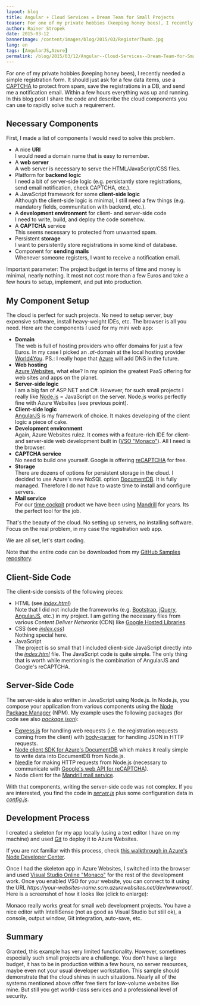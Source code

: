 ```yaml
---
layout: blog
title: Angular + Cloud Services = Dream Team for Small Projects
teaser: For one of my private hobbies (keeping honey bees), I recently needed a simple registration form. It should just ask for a few data items, use a captcha to protect from spam, save the registrations in a DB, and send me notification emails. Within a few hours everything was up and running. In this blog post I share the code and describe the cloud components you can use to rapidly solve such a requirement.
author: Rainer Stropek
date: 2015-03-12
bannerimage: /content/images/blog/2015/03/RegisterThumb.jpg
lang: en
tags: [AngularJS,Azure]
permalink: /blog/2015/03/12/Angular--Cloud-Services--Dream-Team-for-Small-Projects
---
```


<p>For one of my private hobbies (keeping honey bees), I recently needed a simple registration form. It should just ask for a few data items, use a <a href="http://en.wikipedia.org/wiki/CAPTCHA" target="_blank">CAPTCHA</a> to protect from spam, save the registrations in a DB, and send me a notification email. Within a few hours everything was up and running. In this blog post I share the code and describe the cloud components you can use to rapidly solve such a requirement.</p><h2>Necessary Components</h2><p>First, I made a list of components I would need to solve this problem.</p><ul>
  <li>A nice <strong>URI</strong><br />
 I would need a domain name that is easy to remember.</li>
  <li>A <strong>web server</strong><br />
 A web server is necessary to serve the HTML/JavaScript/CSS files.</li>
  <li>Platform for <strong>backend logic</strong><br />
 I need a bit of server-side logic (e.g. persistantly store registrations, send email notification, check CAPTCHA, etc.).</li>
  <li>A JavaScript framework for some <strong>client-side logic</strong><br />
 Although the client-side logic is minimal, I still need a few things (e.g. mandatory fields, communitation with backend, etc.).</li>
  <li>A <strong>development environment</strong> for client- and server-side code
<br />
 I need to write, build, and deploy the code somehow.</li>
  <li>A <strong>CAPTCHA</strong> service
<br />
 This seems necessary to protected from unwanted spam.</li>
  <li>Persistent <strong>storage</strong><br />
 I want to persistently store registrations in some kind of database.</li>
  <li>Component for <strong>sending mails</strong><br />
 Whenever someone registers, I want to receive a notification email.</li>
</ul><p class="showcase">Important parameter: The project budget in terms of time and money is minimal, nearly nothing. It most not cost more than a few Euros and take a few hours to setup, implement, and put into production.</p><h2>My Component Setup</h2><p>The cloud is perfect for such projects. No need to setup server, buy expensive software, install heavy-weight IDEs, etc. The browser is all you need. Here are the components I used for my mini web app:</p><ul>
  <li>
    <strong>Domain</strong>
    <br />
 The web is full of hosting providers who offer domains for just a few Euros. In my case I picked an <em>.at</em>-domain at the local hosting provider <a href="https://www.world4you.at/" target="_blank">World4You</a>. PS.: I really hope that <a href="http://azure.microsoft.com" target="_blank">Azure</a> will add DNS in the future.</li>
  <li>
    <strong>Web hosting</strong>
    <br />
    <a href="http://azure.microsoft.com/en-us/services/websites/" target="_blank">Azure Websites</a>, what else? In my opinion the greatest PaaS offering for web sites and apps on the planet.</li>
  <li>
    <strong>Server-side logic</strong>
    <br />
 I am a big fan of ASP.NET and C#. However, for such small projects I really like <a href="https://nodejs.org/" target="_blank">Node.js</a> = JavaScript on the server. Node.js works perfectly fine with Azure Websites (see previous point).</li>
  <li>
    <strong>Client-side logic</strong>
    <br />
    <a href="https://angularjs.org/" target="_blank">AngularJS</a> is my framework of choice. It makes developing of the client logic a piece of cake.</li>
  <li>
    <strong>Development environment</strong>
    <br />
 Again, Azure Websites rulez. It comes with a feature-rich IDE for client- and server-side web development built in (<a href="http://www.software-architects.com/devblog/2014/03/12/End-to-end-sample-for-Visual-Studio-Online-Monaco-with-TypeScript-and-AngularJS" target="_blank">VSO "Monaco"</a>). All I need is the browser.</li>
  <li>
    <strong>CAPTCHA service</strong>
    <br />
 No need to build one yourself. Google is offering <a href="https://www.google.com/recaptcha/intro/index.html" target="_blank">reCAPTCHA</a> for free.</li>
  <li>
    <strong>Storage</strong>
    <br />
 There are dozens of options for persistent storage in the cloud. I decided to use Azure's new NoSQL option <a href="http://azure.microsoft.com/en-us/services/documentdb/" target="_blank">DocumentDB</a>. It is fully managed. Therefore I do not have to waste time to install and configure servers.</li>
  <li>
    <strong>Mail service</strong>
    <br />
 For our <a href="http://www.timecockpit.com" target="_blank">time cockpit</a> product we have been using <a href="https://mandrill.com/" target="_blank">Mandrill</a> for years. Its the perfect tool for the job.</li>
</ul><p>That's the beauty of the cloud. No setting up servers, no installing software. Focus on the real problem, in my case the registration web app.</p><p>We are all set, let's start coding.</p><p class="showcase">Note that the entire code can be downloaded from my <a href="https://github.com/rstropek/Samples" target="_blank">GitHub Samples repository</a>.</p><h2>Client-Side Code</h2><p>The client-side consists of the following pieces:</p><ul>
  <li>HTML (see <em><a href="https://github.com/rstropek/Samples/blob/master/AngularDocumentDBSample/site/index.html" target="_blank">index.html</a></em>)
<br />
 Note that I did not include the frameworks (e.g. <a href="http://getbootstrap.com/css/" target="_blank">Bootstrap</a>, <a href="http://jquery.com/" target="_blank">jQuery</a>, <a href="https://angularjs.org/" target="_blank">AngularJS</a>, etc.) in my project. I am getting the necessary files from various <em>Content Deliver Networks</em> (CDN) like <a href="https://developers.google.com/speed/libraries/devguide" target="_blank">Google Hosted Libraries</a>.</li>
  <li>CSS (see <em><a href="https://github.com/rstropek/Samples/blob/master/AngularDocumentDBSample/site/index.css" target="_blank">index.css</a></em>)
<br />
 Nothing special here.</li>
  <li>JavaScript
<br />
 The project is so small that I included client-side JavaScript directly into the <em><a href="https://github.com/rstropek/Samples/blob/master/AngularDocumentDBSample/site/index.html">index.html</a></em> file. The JavaScript code is quite simple. The only thing that is worth while mentioning is the combination of AngularJS and Google's reCAPTCHA.</li>
</ul><h2>Server-Side Code</h2><p>The server-side is also written in JavaScript using Node.js. In Node.js, you compose your application from various components using the <a href="https://www.npmjs.com/" target="_blank">Node Package Manager</a> (NPM). My example uses the following packages (for code see also <em><a href="https://github.com/rstropek/Samples/blob/master/AngularDocumentDBSample/package.json" target="_blank">package.json</a></em>):</p><ul>
  <li>
    <a href="https://www.npmjs.com/package/express" target="_blank">Express.js</a> for handling web requests (i.e. the registration requests coming from the client) with <a href="https://www.npmjs.com/package/body-parser" target="_blank">body-parser</a> for handling JSON in HTTP requests.</li>
  <li>
    <a href="https://www.npmjs.com/package/documentdb" target="_blank">Node client SDK for Azure's DocumentDB</a> which makes it really simple to write data into DocumentDB from Node.js.</li>
  <li>
    <a href="https://www.npmjs.com/package/needle" target="_blank">Needle</a> for making HTTP requests from Node.js (necessary to communicate with <a href="https://developers.google.com/recaptcha/docs/verify" target="_blank">Google's web API for reCAPTCHA</a>).</li>
  <li>Node client for the <a href="https://www.npmjs.com/package/mandrill-api" target="_blank">Mandrill mail service</a>.</li>
</ul><p>With that components, writing the server-side code was not complex. If you are interested, you find the code in <em><a href="https://github.com/rstropek/Samples/blob/master/AngularDocumentDBSample/server.js" target="_blank">server.js</a></em> plus some configuration data in <em><a href="https://github.com/rstropek/Samples/blob/master/AngularDocumentDBSample/config.js" target="_blank">config.js</a></em>.</p><h2>Development Process</h2><p>I created a skeleton for my app locally (using a text editor I have on my machine) and used <a href="http://git-scm.com/" target="_blank">Git</a> to deploy it to Azure Websites.</p><p class="showcase">If you are not familiar with this process, check <a href="http://azure.microsoft.com/en-us/documentation/articles/web-sites-nodejs-develop-deploy-mac/" target="_blank">this walkthrough in Azure's Node Developer Center</a>.</p><p>Once I had the skeleton app in Azure Websites, I switched into the browser and used <a href="http://www.software-architects.com/devblog/2014/03/12/End-to-end-sample-for-Visual-Studio-Online-Monaco-with-TypeScript-and-AngularJS" target="_blank">Visual Studio Online "Monaco"</a> for the rest of the development work. Once you enabled VSO for your website, you can connect to it using the URL <em>https://your-websites-name.scm.azurewebsites.net/dev/wwwroot/</em>. Here is a screenshot of how it looks like (click to enlarge):</p><p>
  <function name="Composite.Media.ImageGallery.Slimbox2">
    <param name="MediaImage" value="MediaArchive:53979e5f-7455-4704-94d6-c6b2934743b0" />
    <param name="ThumbnailMaxWidth" value="800" />
    <param name="ThumbnailMaxHeight" value="800" />
    <param name="ImageMaxWidth" value="1280" />
    <param name="ImageMaxHeight" value="1024" />
  </function>Monaco really works great for small web development projects. You have a nice editor with IntelliSense (not as good as Visual Studio but still ok), a console, output window, Git integration, auto-save, etc.</p><h2>Summary</h2><p>Granted, this example has very limited functionality. However, sometimes especially such small projects are a challenge. You don't have a large budget, it has to be in production within a few hours, no server resources, maybe even not your usual developer workstation. This sample should demonstrate that the cloud shines in such situations. Nearly all of the systems mentioned above offer free tiers for low-volume websites like mine. But still you get world-class services and a professional level of security.</p>